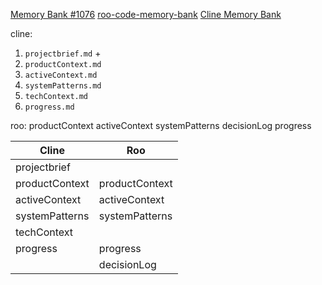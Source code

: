 [Memory Bank #1076](https://github.com/RooVetGit/Roo-Code/discussions/1076)
  [roo-code-memory-bank](https://github.com/GreatScottyMac/roo-code-memory-bank)
[Cline Memory Bank](https://docs.cline.bot/improving-your-prompting-skills/custom-instructions-library/cline-memory-bank)


cline:
1. `projectbrief.md` +
2. `productContext.md`
3. `activeContext.md`
4. `systemPatterns.md`
5. `techContext.md`
6. `progress.md`

roo:
productContext
activeContext
systemPatterns
decisionLog
progress


| Cline          | Roo            |
| -------------- | -------------- |
| projectbrief   |                |
| productContext | productContext |
| activeContext  | activeContext  |
| systemPatterns | systemPatterns |
| techContext    |                |
| progress       | progress       |
|                | decisionLog    |

